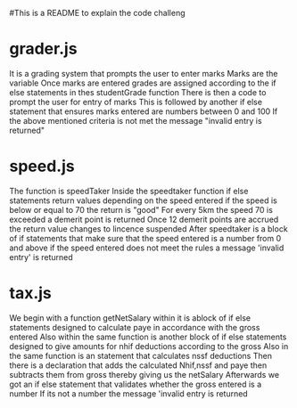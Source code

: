 #This is a README to explain the code challeng
# grader.js
It is a grading system that prompts the user to enter marks 
Marks are the variable
Once marks are entered grades are assigned according to the if else statements in thes studentGrade function
There is then a code to prompt the user for entry of marks
This is followed by another if else statement that ensures marks entered are numbers between 0 and 100
If the above mentioned criteria is not met the message "invalid entry is returned"

# speed.js
The function is speedTaker 
Inside the speedtaker function if else statements return values depending on the speed entered
if the speed is below or equal to 70 the return is "good"
For every 5km the speed 70 is exceeded a demerit point is returned
Once 12 demerit points are accrued the return value changes to lincence suspended
After speedtaker is a block of if statements that make sure that the speed entered is a number from 0 and above
if the speed entered does not meet the rules a message 'invalid entry' is returned

# tax.js
We begin with a function getNetSalary
within it is ablock of if else statements designed to calculate paye in accordance with the gross entered
Also within the same function is another block of if else statements designed to give  amounts for nhif deductions according to the gross
Also in the same function is an statement that calculates nssf deductions
Then there is a declaration that adds the calculated Nhif,nssf and paye then subtracts them from gross thereby giving us the netSalary
Afterwards we got an if else statement that validates whether the gross entered is a number 
If its not a number the message 'invalid entry is returned   
